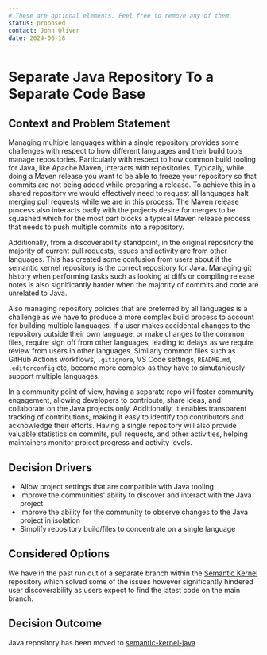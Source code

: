 ```yaml
---
# These are optional elements. Feel free to remove any of them.
status: proposed
contact: John Oliver
date: 2024-06-18
---
```


# Separate Java Repository To a Separate Code Base

## Context and Problem Statement

Managing multiple languages within a single repository provides some challenges with respect to how different languages and their build tools
manage repositories. Particularly with respect to how common build tooling for Java, like Apache Maven, interacts with repositories. Typically,
while doing a Maven release you want to be able to freeze your repository so that commits are not being added while
preparing a release. To achieve this in a shared repository we would effectively need to request all languages halt
merging pull requests while we are in this process. The Maven release process also interacts badly with the projects
desire for merges to be squashed which for the most part blocks a typical Maven release process that needs to push
multiple commits into a repository.

Additionally, from a discoverability standpoint, in the original repository the majority of current pull requests, issues and activity are from
other languages. This has created some
confusion from users about if the semantic kernel repository is the correct repository for Java. Managing git history
when performing tasks such as looking
at diffs or compiling release notes is also significantly harder when the majority of commits and code are unrelated to Java.

Also managing repository policies that are preferred by all languages is a challenge as we have to produce a more
complex build process to account for building multiple languages. If a user makes accidental changes to the repository outside their own language,
or make changes to the common files, require sign off from other languages, leading to delays as we
require review from users in other languages. Similarly common files such as GitHub Actions workflows, `.gitignore`, VS Code settings, `README.md`, `.editorconfig` etc, become
more complex as they have to simutaniously support multiple languages.

In a community point of view, having a separate repo will foster community engagement, allowing developers to contribute, share ideas, and collaborate on the Java projects only.
Additionally, it enables transparent tracking of contributions, making it easy to identify top contributors and acknowledge their efforts. 
Having a single repository will also provide valuable statistics on commits, pull requests, and other activities, helping maintainers monitor project progress and activity levels. 

## Decision Drivers

- Allow project settings that are compatible with Java tooling
- Improve the communities' ability to discover and interact with the Java project
- Improve the ability for the community to observe changes to the Java project in isolation
- Simplify repository build/files to concentrate on a single language

## Considered Options

We have in the past run out of a separate branch within the [Semantic Kernel](https://github.co/microsoft/semantic-kernel) repository which solved 
some of the issues however significantly hindered user discoverability as users expect to find the latest code on the main branch.

## Decision Outcome

Java repository has been moved to [semantic-kernel-java](https://github.com/microsoft/semantic-kernel-java)
